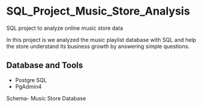 # SQL_Project_Music_Store_Analysis
SQL project to analyze online music store data

In this project is we analyzed the music playlist database with SQL and help the store understand its business growth by answering simple questions.

## Database and Tools
* Postgre SQL
* PgAdmin4

Schema- Music Store Database
